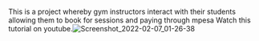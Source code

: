 This is a project whereby gym instructors interact with their students allowing them to book for sessions and paying through mpesa
Watch this tutorial on youtube.![Screenshot_2022-02-07_01-26-38](https://user-images.githubusercontent.com/44053184/152704146-25eb3762-0719-41a7-b1e5-11edbb72407b.png)
